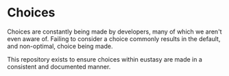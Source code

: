 # Choices

Choices are constantly being made by developers, many of which we aren't even aware of. Failing to consider a choice commonly results in the default, and non-optimal, choice being made.

This repository exists to ensure choices within eustasy are made in a consistent and documented manner.
